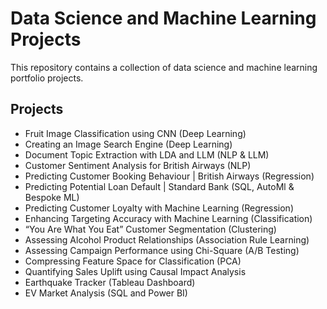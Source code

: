 # Data Science and Machine Learning Projects

This repository contains a collection of data science and machine learning portfolio projects. 
## Projects

- Fruit Image Classification using CNN (Deep Learning)
- Creating an Image Search Engine (Deep Learning)
- Document Topic Extraction with LDA and LLM (NLP & LLM)
- Customer Sentiment Analysis for British Airways (NLP)
- Predicting Customer Booking Behaviour | British Airways (Regression)
- Predicting Potential Loan Default | Standard Bank (SQL, AutoMl & Bespoke ML)
- Predicting Customer Loyalty with Machine Learning (Regression)
- Enhancing Targeting Accuracy with Machine Learning (Classification)
- “You Are What You Eat” Customer Segmentation (Clustering)
- Assessing Alcohol Product Relationships (Association Rule Learning)
- Assessing Campaign Performance using Chi-Square (A/B Testing)
- Compressing Feature Space for Classification (PCA)
- Quantifying Sales Uplift using Causal Impact Analysis
- Earthquake Tracker (Tableau Dashboard)
- EV Market Analysis (SQL and Power BI)



